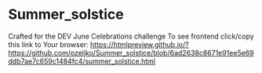 # Summer_solstice
Crafted for the DEV June Celebrations challenge
To see frontend click/copy this link to Your browser: https://htmlpreview.github.io/?https://github.com/ozeljko/Summer_solstice/blob/6ad2638c8671e91ee5e69ddb7ae7c659c1484fc4/summer_solstice.html
